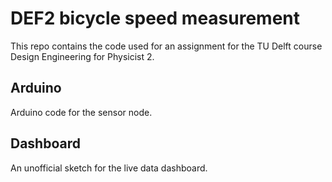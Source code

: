 # DEF2 bicycle speed measurement

This repo contains the code used for an assignment for the TU Delft course Design Engineering for Physicist 2.

## Arduino
Arduino code for the sensor node.

## Dashboard
An unofficial sketch for the live data dashboard.
